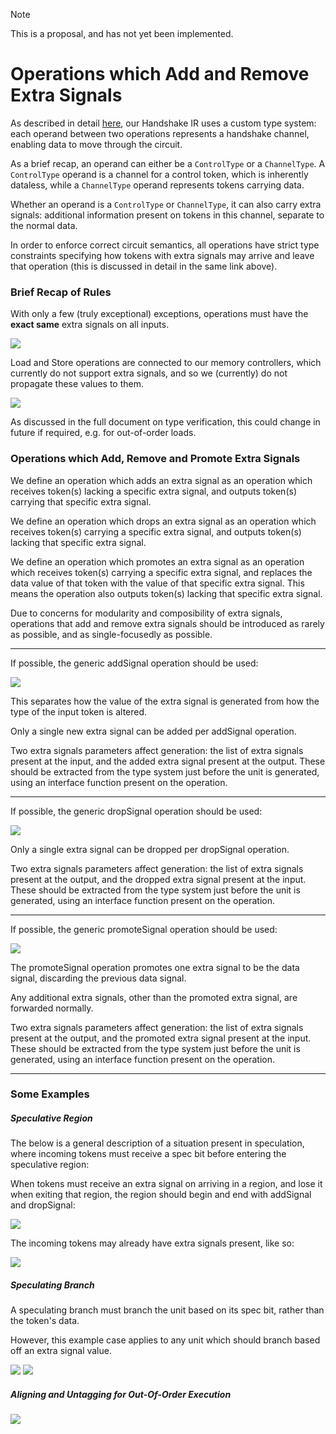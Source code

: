 
> [!NOTE]
> This is a proposal, and has not yet been implemented. 

# Operations which Add and Remove Extra Signals

As described in detail [here](https://github.com/EPFL-LAP/dynamatic/blob/main/docs/Specs/ExtraSignalsTypeVerification.md), our Handshake IR uses a custom type system: each operand between two operations represents a handshake channel, enabling data to move through the circuit.

As a brief recap, an operand can either be a `ControlType` or a `ChannelType`. A `ControlType` operand is a channel for a control token, which is inherently dataless, while a `ChannelType` operand represents tokens carrying data. 

Whether an operand is a `ControlType` or `ChannelType`, it can also carry extra signals: additional information present on tokens in this channel, separate to the normal data.

In order to enforce correct circuit semantics, all operations have strict type constraints specifying how tokens with extra signals may arrive and leave that operation (this is discussed in detail in the same link above).

### Brief Recap of Rules

With only a few (truly exceptional) exceptions, operations must have the **exact same** extra signals on all inputs.
 
![](Figures/AddDropPromoteExtraSignals/addi.png)

Load and Store operations are connected to our memory controllers, which currently do not support extra signals, and so we (currently) do not propagate these values to them. 

![](Figures/AddDropPromoteExtraSignals/load.png)

As discussed in the full document on type verification, this could change in future if required, e.g. for out-of-order loads.

### Operations which Add, Remove and Promote Extra Signals

We define an operation which adds an extra signal as an operation which receives token(s) lacking a specific extra signal, and outputs token(s) carrying that specific extra signal. 

We define an operation which drops an extra signal as an operation which receives token(s) carrying a specific extra signal, and outputs token(s) lacking that specific extra signal. 

We define an operation which promotes an extra signal as an operation which receives token(s) carrying a specific extra signal, and replaces the data value of that token with the value of that specific extra signal. This means the operation also outputs token(s) lacking that specific extra signal.

Due to concerns for modularity and composibility of extra signals, operations that add and remove extra signals should be introduced as rarely as possible, and as single-focusedly as possible.

---

If possible, the generic addSignal operation should be used:

![](Figures/AddDropPromoteExtraSignals/addSignal.png)

This separates how the value of the extra signal is generated from how the type of the input token is altered. 

Only a single new extra signal can be added per addSignal operation.


Two extra signals parameters affect generation: the list of extra signals present at the input, and the added extra signal present at the output. These should be extracted from the type system just before the unit is generated, using an interface function present on the operation.

---

If possible, the generic dropSignal operation should be used:

![](Figures/AddDropPromoteExtraSignals/dropSignal.png)

Only a single extra signal can be dropped per dropSignal operation.

Two extra signals parameters affect generation: the list of extra signals present at the output, and the dropped extra signal present at the input. These should be extracted from the type system just before the unit is generated, using an interface function present on the operation.

---

If possible, the generic promoteSignal operation should be used:

![](Figures/AddDropPromoteExtraSignals/promoteSignal.png)

The promoteSignal operation promotes one extra signal to be the data signal, discarding the previous data signal.

Any additional extra signals, other than the promoted extra signal, are forwarded normally.

Two extra signals parameters affect generation: the list of extra signals present at the output, and the promoted extra signal present at the input. These should be extracted from the type system just before the unit is generated, using an interface function present on the operation.

---

### Some Examples

##### Speculative Region

The below is a general description of a situation present in speculation, where incoming tokens must receive a spec bit before entering the speculative region:

When tokens must receive an extra signal on arriving in a region, and lose it when exiting that region, the region should begin and end with addSignal and dropSignal:

![](Figures/AddDropPromoteExtraSignals/extraSignalRegion.png)

The incoming tokens may already have extra signals present, like so: 

![](Figures/AddDropPromoteExtraSignals/extraSignalRegion2.png)


##### Speculating Branch

A speculating branch must branch the unit based on its spec bit, rather than the token's data.

However, this example case applies to any unit which should branch based off an extra signal value.

![](Figures/AddDropPromoteExtraSignals/specBranch.png)
![](Figures/AddDropPromoteExtraSignals/specBranch2.png)


##### Aligning and Untagging for Out-Of-Order Execution

![](Figures/AddDropPromoteExtraSignals/align_and_untag.png)

